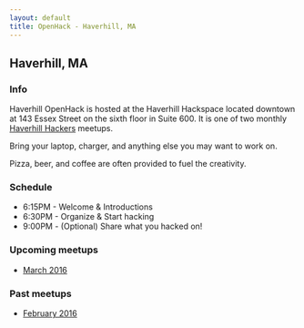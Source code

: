 ```yaml
---
layout: default
title: OpenHack - Haverhill, MA
---
```


## Haverhill, MA

### Info

Haverhill OpenHack is hosted at the Haverhill Hackspace located downtown at 143
Essex Street on the sixth floor in Suite 600. It is one of two monthly
[Haverhill Hackers][meetup] meetups.

Bring your laptop, charger, and anything else you may want to work on.

Pizza, beer, and coffee are often provided to fuel the creativity.

### Schedule

* 6:15PM - Welcome & Introductions
* 6:30PM - Organize & Start hacking
* 9:00PM - (Optional) Share what you hacked on!

### Upcoming meetups

* [March 2016](http://www.meetup.com/HaverhillHackers/events/229411471)

### Past meetups

* [February 2016](http://www.meetup.com/HaverhillHackers/events/228664826/)


[meetup]: http://www.meetup.com/HaverhillHackers
